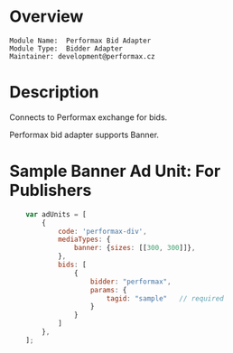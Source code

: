 # Overview

```
Module Name:  Performax Bid Adapter
Module Type:  Bidder Adapter
Maintainer: development@performax.cz
```

# Description

Connects to Performax exchange for bids.

Performax bid adapter supports Banner.


# Sample Banner Ad Unit: For Publishers

```javascript
    var adUnits = [
        {
            code: 'performax-div',
            mediaTypes: {
                banner: {sizes: [[300, 300]]},
            },
            bids: [
                {
                    bidder: "performax",
                    params: {
                        tagid: "sample"   // required
                    }
                }
            ]
        },
    ];
```

